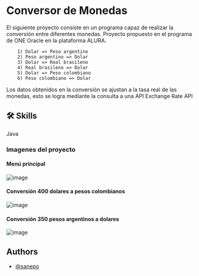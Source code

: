 
# Conversor de Monedas

El siguiente proyecto consiste en un programa capaz de realizar la conversión entre diferentes monedas. Proyecto propuesto en el programa de ONE Oracle en la plataforma ALURA.
        
        1) Dolar => Peso argentino
        2) Peso argentino => Dolar
        3) Dolar => Real brasileno
        4) Real brasileno => Dolar
        5) Dolar => Peso colombiano
        6) Peso colombiano => Dolar 

Los datos obtenidos en la conversión se ajustan a la tasa real de las monedas, esto se logra mediante la consulta a una API Exchange Rate API        



## 🛠 Skills
Java

### Imagenes del proyecto
#### Menú principal
![image](https://github.com/user-attachments/assets/eccc7323-2629-4395-b007-f9994f29140a)
#### Conversión 400 dolares a pesos colombianos
![image](https://github.com/user-attachments/assets/bdfbc898-00d2-4a3c-b40c-13597d119fae)
#### Conversión 350 pesos argentinos a dolares
![image](https://github.com/user-attachments/assets/e5cbf7a8-20e0-4e41-95e3-b5a3c2316c5d)

## Authors

- [@sanepo](https://www.github.com/sanepo)

